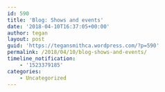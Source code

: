 ```yaml
---
id: 590
title: 'Blog: Shows and events'
date: '2018-04-10T16:37:05+00:00'
author: tegan
layout: post
guid: 'https://tegansmithca.wordpress.com/?p=590'
permalink: /2018/04/10/blog-shows-and-events/
timeline_notification:
    - '1523379185'
categories:
    - Uncategorized
---
```


